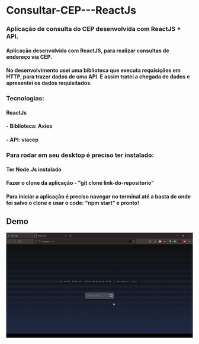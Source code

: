# Consultar-CEP---ReactJs
### Aplicação de consulta do CEP desenvolvida com ReactJS + API.

#### Aplicação desenvolvida com ReactJS, para realizar consultas de endereço via CEP. 
#### No desenvolvimento usei uma biblioteca que executa requisições em HTTP, para trazer dados de uma API. E assim tratei a chegada de dados e apresentei os dados requisitados.

### Tecnologias:
#### ReactJs
#### - Biblioteca: Axies
#### - API: viacep


### Para rodar em seu desktop é preciso ter instalado:

#### Ter Node.Js instalado
#### Fazer o clone da aplicação - "git clone link-do-repositorio"
#### Para iniciar a aplicação é preciso navegar no terminal até a basta de onde foi salvo o clone e usar o code: "npm start" e pronto!
## Demo

![Exercício Dark Mode e Light Mode](https://github.com/luizpedros/Consultar-CEP---ReactJs/blob/main/gifs-demo/fluxo_Trim.gif?raw=true)